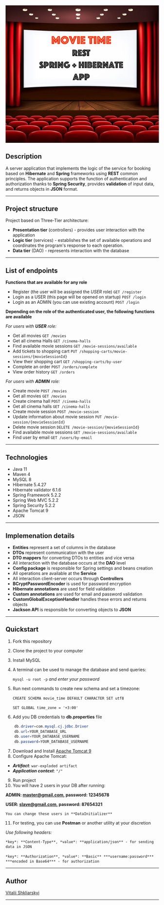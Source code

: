 ![Header](src/main/resources/pictures/movie_time.jpeg)

##  Description
A server application that implements the logic of the service for booking based on **Hibernate** and **Spring** frameworks using **REST** common principles. 
The application supports the function of authentication and authorization thanks to **Spring Security**, provides **validation** of input data, and returns objects in **JSON** format.

---

##  Project structure
Project based on Three-Tier architecture:
- **Presentation tier** (controllers) - provides user interaction with the application
- **Logic tier** (services) - establishes the set of available operations and coordinates the program's response to each operation.
- **Data tier** (DAO) - represents interaction with the database

---

## List of endpoints

**Functions that are available for any role**

- Register (the user will be assigned the _USER_ role) `GET /register`
- Login as a USER (this page will be opened on startup) `POST /login`
- Login as an ADMIN (you can use existing account) `POST /login`

**Depending on the role of the authenticated user, the following functions are available**

*For users with **USER** role:*
- Get all movies `GET /movies`
- Get all cinema Halls `GET /cinema-halls`
- Find available movie sessions `GET /movie-sessions/available`
- Add tickets to shopping cart `PUT /shopping-carts/movie-sessions/{movieSessionId}`
- View their shopping cart `GET /shopping-carts/by-user`
- Complete an order `POST /orders/complete`
- View order history `GET /orders`

*For users with **ADMIN** role:*
- Create movie `POST /movies`
- Get all movies `GET /movies`
- Create cinema hall `POST /cinema-halls`
- Get all cinema halls `GET /cinema-halls`
- Create movie session `POST /movie-session`
- Update information about movie session `PUT /movie-session/{movieSessionId}`
- Delete movie session `DELETE /movie-session/{movieSessionId}`
- Find available movie sessions `GET /movie-sessions/available`
- Find user by email `GET /users/by-email`

---

## Technologies
- Java 11
- Maven 4
- MySQL 8
- Hibernate 5.4.27
- Hibernate validator 6.1.6
- Spring Framework 5.2.2
- Spring Web MVC 5.2.2
- Spring Security 5.2.2
- Apache Tomcat 9
- JSON

---
## Implemenation details
- **Entities** represent a set of columns in the database
- **DTOs** represent communication with the user
- **DTO mappers** for converting DTOs to entities and vice versa
- All interaction with the database occurs at the **DAO** level
- **Config package** is responsible for Spring settings and beans creation
- All operations are available at the **Service**
- All interaction client-server occurs through **Controllers**
- **BCryptPasswordEncoder** is used for password encryption
- **Hibernate annotations** are used for field validation
- **Custom annotations** are used for email and password validation
- **CustomGlobalExceptionHandler** handles these errors and returns objects
- **Jackson API** is responsible for converting objects to **JSON**

---

## Quickstart
1. Fork this repository
2. Clone the project to your computer
3. Install MySQL
4. A terminal can be used to manage the database and send queries:

   `mysql -u root -p` *and enter your password*

5. Run next commands to create new schema and set a timezone:

    `CREATE SCHEMA movie_time DEFAULT CHARACTER SET utf8`

    `SET GLOBAL time_zone = '+3:00'`

6. Add you DB credentials to **db.properties** file

``` java
    db.driver=com.mysql.cj.jdbc.Driver
    db.url=YOUR_DATABASE_URL
    db.user=YOUR_DATABASE_USERNAME
    db.password=YOUR_DATABASE_USERNAME
```
7. Download and Install <a href="https://tomcat.apache.org/download-90.cgi">Apache Tomcat 9</a>
8. Configure Apache Tomcat:
- ***Artifact***: `war-exploded artifact`
- ***Application context***: `"/"`
9. Run project
10. You will have 2 users in your DB after running:

   **ADMIN: master@gmail.com, password: 12345678**

   **USER: slave@gmail.com, password: 87654321**
    
    You can change these users in **DataInitializer**
11. For testing, you can use **Postman** or another utility at your discretion
    
   *Use following headers:*

    *key*: **Content-Type**, *value*: **application/json** - for sending data in JSON

    *key*: **Authorization**, *value*: **Basic** ***username:password*** ***encoded in Base64*** - for authorization

---

## Author

[Vitalii Shkliarskyi](https://github.com/VitaliiShkliarskyi)

---